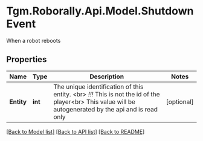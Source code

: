 # Tgm.Roborally.Api.Model.ShutdownEvent
When a robot reboots

## Properties

Name | Type | Description | Notes
------------ | ------------- | ------------- | -------------
**Entity** | **int** | The unique identification of this entity. &lt;br&gt; *!!!* This is not the id of the player&lt;br&gt; This value will be autogenerated by the api and is read only | [optional] 

[[Back to Model list]](../README.md#documentation-for-models) [[Back to API list]](../README.md#documentation-for-api-endpoints) [[Back to README]](../README.md)

